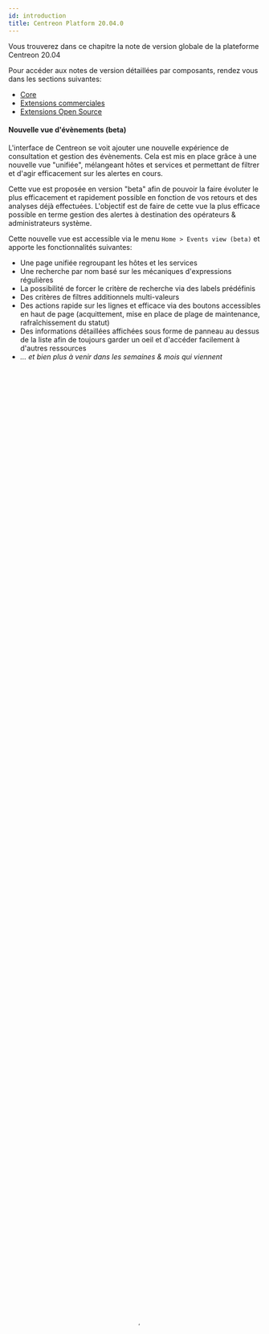 ```yaml
---
id: introduction
title: Centreon Platform 20.04.0
---
```


Vous trouverez dans ce chapitre la note de version globale de la plateforme Centreon 20.04

Pour accéder aux notes de version détaillées par composants, rendez vous dans les sections suivantes:

- [Core](centreon-core)
- [Extensions commerciales](centreon-commercial-extensions)
- [Extensions Open Source](centreon-os-extensions)

#### Nouvelle vue d'évènements (beta)

L'interface de Centreon se voit ajouter une nouvelle expérience de consultation et gestion des évènements. Cela
est mis en place grâce à une nouvelle vue "unifiée", mélangeant hôtes et services et permettant de filtrer et 
d'agir efficacement sur les alertes en cours.

Cette vue est proposée en version "beta" afin de pouvoir la faire évoluter le plus efficacement et rapidement 
possible en fonction de vos retours et des analyses déjà effectuées. L'objectif est de faire de cette vue la plus
efficace possible en terme gestion des alertes à destination des opérateurs & administrateurs système.

Cette nouvelle vue est accessible via le menu `Home > Events view (beta)` et apporte les fonctionnalités suivantes:

* Une page unifiée regroupant les hôtes et les services
* Une recherche par nom basé sur les mécaniques d'expressions régulières
* La possibilité de forcer le critère de recherche via des labels prédéfinis
* Des critères de filtres additionnels multi-valeurs
* Des actions rapide sur les lignes et efficace via des boutons accessibles en haut de page (acquittement, mise 
en place de plage de maintenance, rafraîchissement du statut)
* Des informations détaillées affichées sous forme de panneau au dessus de la liste afin de toujours garder un oeil
et d'accéder facilement à d'autres ressources
* *... et bien plus à venir dans les semaines & mois qui viennent*

<video width="100%" height="100%" controls="true" allowfullscreen="true" autoplay poster="../assets/alerts/events-view/listing.png">
    <source src="../assets/alerts/events-view/events-view-demo.webm" type="video/webm">
</video>

Pour en savoir plus sur cette fonctionnalité, [rendez vous sur cette page](../alerts-notifications/events-view)

#### Centreon en Mobilité

Une version mobile de Centreon est disponible ! Il est possible de l'installer sur votre téléphone afin 
d'être en mesure d'effectuer les actions suivantes, sur votre mobile:

* Afficher la liste des resources (hôtes et services) et leur statut 
* Filtre ces listes
* Agir sur les ressources: mise en place d'acquittement ou de plage de maintenance
* Afficher le détail du statut des ressources et un graphiques lorsque disponible

<figure class="video_container">
  <video width="375" height="812" controls="true" allowfullscreen="true" autoplay poster="../assets/mobile/mobile-login.png">
    <source src="../assets/mobile/mobile-demo.mp4" type="video/mp4">
  </video>
</figure>

Plus d'information sur l'installation et l'utilisation de l'application mobile sur [cette page](../mobile/introduction)

## Auto-discovery plus flexible

##TODO

## Service mapping: nouvelles possibilités

#### New calculation methods

La manière de modéliser les activités métier a été améliorer afin de proposer de nouvelles méthodes de calcul.

Jusqu'à présent, la modélisation des services IT et des application pouvait être complexe car uniquement basée sur 
une mécanique d'"Impact".

Vous êtes maintenant en mesure de:

- Modéliser les cas simple simplement grâce à une méthode de calcul **Worst** et **Pire** statuts
- Modéliser des concepts de cluster simplement avec la méthode de calcul **Ratio**


Exemple: Je souhaite modéliser qu'au moins 50% de mes indicateurs contenus dans mon activité métier soit OK, je peux 
désormais le faire comme ci-dessous:

![image](../assets/releases/service-mapping-ratio.png)

#### New planned downtime inheritance management

Business activity (<=> App. & Services) appears “Down” even when a maintenance (<=> planned downtime) 
was anticipated by the IT teams. That’s not convenient because it may be visible by external stakeholders 
& understandable in the reporting

We add the possibility to exclude the indicator when it’s in planned downtime so the Business Activity 
is not impacted during this planned downtime.

![image](../assets/releases/service-mapping-inheritance.png)

It's configurable at business’ activity level & globally (default behavior)

## Administration des vues graphiques simplifiée 

#### Système de license unifié

La license de l'extension est désormais gérée en local. Pas d'inquiétude si vous veniez d'une version < 20.04, 
votre license est toujours valide, vous pourrez néanmoins en demander une nouvelle afin d'enlever le message d'erreur 
apparaîssant dans le gestionnaire d'extension & license.

#### Packaging simplifié

Le paquet du serveur Centreon Map ne dépend plus de tomcat mais uniquement de Java.

Le service à manipuler s'appeler désormais "centreon-map" et les logs sont désormais dans `/var/log/centreon-map`

    systemctl restart centreon-map 

Suivez la documentation de [mise à jour](../graph-views/upgrade) afin de correctement migrer l'extension.

Enfin, il est désormais possible d'installer le serveur Centreon Map en mode "automatic" (silencieux) en plus du mode interactif 
déjà présent.

## Architecture & Performance 

#TODO

## Haute disponibilité pour tous 

#TODO